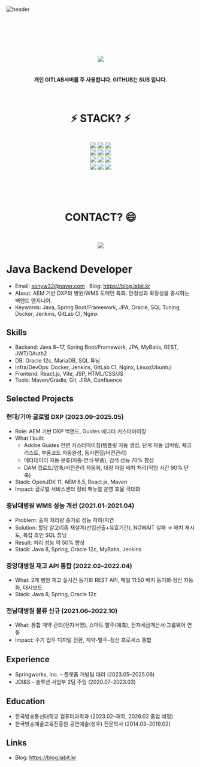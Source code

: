 ![header](https://capsule-render.vercel.app/api?type=waving&color=gradient&height=120&animation=fadeIn&section=footer&text=🤔LABIT&fontAlign=70)


</br>
</br>
</br>
</br>
</br>
</br>


<div align="center">
<img src="https://user-images.githubusercontent.com/60971782/230781676-8ea96ca2-f64f-4f43-ae84-5d950df7d030.png"/>
</div>
</br>

<div align="center">
<h4> 개인 GITLAB서버를 주 사용합니다. GITHUB는 SUB 입니다.</h4>
</div>
</br>


<div align="center">
<h1>⚡ STACK? ⚡</h1>
</div>

</br>
<div align="center">
 <img src="https://img.shields.io/badge/React-61DAFB?style=for-the-badge&logo=React&logoColor=white">
 <img src="https://img.shields.io/badge/JAVA-3776AB?style=for-the-badge&logo=JAVA&logoColor=white">
 <img src="https://img.shields.io/badge/JAVASCRIPT-F7DF1E?style=for-the-badge&logo=JAVASCRIPT&logoColor=white">
 </br>
 <img src="https://img.shields.io/badge/Gradle-02303A?style=for-the-badge&logo=Gradle&logoColor=white">
 <img src="https://img.shields.io/badge/Oracle-F80000?style=for-the-badge&logo=Oracle&logoColor=white">
 <img src="https://img.shields.io/badge/Jenkins-D24939?style=for-the-badge&logo=Jenkins&logoColor=white">
 </br>
 <img src="https://img.shields.io/badge/GITLAB-FC6D26?style=for-the-badge&logo=GITLAB&logoColor=white">
 <img src="https://img.shields.io/badge/NGINX-009639?style=for-the-badge&logo=NGINX&logoColor=white">
 <img src="https://img.shields.io/badge/OCP-F80000?style=for-the-badge&logo=ORACLE&logoColor=white">
 </br>
 <img src="https://img.shields.io/badge/CSS-1572B6?style=for-the-badge&logo=CSS3&logoColor=white">
 <img src="https://img.shields.io/badge/MAVEN-5A6AB1?style=for-the-badge&logo=MAVEN&logoColor=white">
 <img src="https://img.shields.io/badge/subversion-809CC9?style=for-the-badge&logo=subversion&logoColor=white">
 
 
</div>
 </br>
 </br>
 </br>


<div align="center">
 </br>
<h1> CONTACT? 😄</h1>
</br>

<a href="http://labit.pe.kr"><img src="https://img.shields.io/badge/Tech blog-20C997?style=flat-square&logo=Velog&&logoColor=white"/></a>

</div>



# Java Backend Developer
- Email: sonyw32@naver.com  · Blog: https://blog.labit.kr
- About: AEM 기반 DXP와 병원/WMS 도메인 특화. 안정성과 확장성을 중시하는 백엔드 엔지니어. 
- Keywords: Java, Spring Boot/Framework, JPA, Oracle, SQL Tuning, Docker, Jenkins, GitLab CI, Nginx

## Skills
- Backend: Java 8~17, Spring Boot/Framework, JPA, MyBatis, REST, JWT/OAuth2
- DB: Oracle 12c, MariaDB, SQL 튜닝
- Infra/DevOps: Docker, Jenkins, GitLab CI, Nginx, Linux(Ubuntu)
- Frontend: React.js, Vite, JSP, HTML/CSS/JS
- Tools: Maven/Gradle, Git, JIRA, Confluence

## Selected Projects
### 현대/기아 글로벌 DXP (2023.09–2025.05)
- Role: AEM 기반 DXP 백엔드, Guides 에디터 커스터마이징
- What I built:
  - Adobe Guides 전면 커스터마이징(템플릿 자동 생성, 단계 자동 넘버링, 체크리스트, 부품코드 자동완성, 동시편집/버전관리)
  - 메타데이터 자동 분류(차종·연식·부품), 검색 성능 70% 향상
  - DAM 업로드/압축/버전관리 자동화, 대량 파일 배치 처리(작업 시간 90% 단축)
- Stack: OpenJDK 11, AEM 6.5, React.js, Maven
- Impact: 글로벌 서비스센터 정비 매뉴얼 운영 효율 극대화

### 충남대병원 WMS 성능 개선 (2021.01–2021.04)
- Problem: 출하 처리량 증가로 성능 저하/지연
- Solution: 할당 알고리즘 재설계(선입선출+유효기간), NOWAIT 실패 → 배치 재시도, 복잡 조인 SQL 튜닝
- Result: 처리 성능 약 50% 향상
- Stack: Java 8, Spring, Oracle 12c, MyBatis, Jenkins

### 중앙대병원 재고 API 통합 (2022.02–2022.04)
- What: 2개 병원 재고 실시간 동기화 REST API, 매일 11:50 배치 동기화·정산 자동화, 대시보드
- Stack: Java 8, Spring, Oracle 12c

### 전남대병원 물류 신규 (2021.06–2022.10)
- What: 통합 계약 관리(전자서명), 스마트 발주(예측), 전자세금계산서·그룹웨어 연동
- Impact: 수기 업무 디지털 전환, 계약-발주-정산 프로세스 통합

## Experience
- Springworks, Inc. – 플랫폼 개발팀 대리 (2023.05–2025.06)
- JDI&S – 솔루션 사업부 2팀 주임 (2020.07–2023.03)

## Education
- 한국방송통신대학교 컴퓨터과학과 (2023.02–재학, 2026.02 졸업 예정)
- 한국방송예술교육진흥원 공연예술(성우) 전문학사 (2014.03–2019.02)

## Links
- Blog: https://blog.labit.kr




<!--
**Sonyw95/Sonyw95** is a ✨ _special_ ✨ repository because its `README.md` (this file) appears on your GitHub profile.

Here are some ideas to get you started:

- 🔭 I’m currently working on ...
- 🌱 I’m currently learning ...
- 👯 I’m looking to collaborate on ...
- 🤔 I’m looking for help with ...
- 💬 Ask me about ...
- 📫 How to reach me: ...
- 😄 Pronouns: ...
- ⚡ Fun fact: ...
-->
